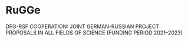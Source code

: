 # RuGGe
DFG-RSF COOPERATION: JOINT GERMAN-RUSSIAN PROJECT PROPOSALS IN ALL FIELDS OF SCIENCE (FUNDING PERIOD 2021–2023)

